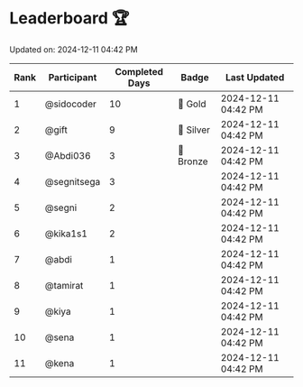 # Leaderboard 🏆

Updated on: 2024-12-11 04:42 PM

| Rank | Participant       | Completed Days | Badge      | Last Updated         |
|------|-------------------|----------------|------------|----------------------|
| 1    | @sidocoder        | 10             | 🏅 Gold     | 2024-12-11 04:42 PM |
| 2    | @gift             | 9              | 🥈 Silver   | 2024-12-11 04:42 PM |
| 3    | @Abdi036          | 3              | 🥉 Bronze   | 2024-12-11 04:42 PM |
| 4    | @segnitsega       | 3              |            | 2024-12-11 04:42 PM |
| 5    | @segni            | 2              |            | 2024-12-11 04:42 PM |
| 6    | @kika1s1          | 2              |            | 2024-12-11 04:42 PM |
| 7    | @abdi             | 1              |            | 2024-12-11 04:42 PM |
| 8    | @tamirat          | 1              |            | 2024-12-11 04:42 PM |
| 9    | @kiya             | 1              |            | 2024-12-11 04:42 PM |
| 10   | @sena             | 1              |            | 2024-12-11 04:42 PM |
| 11   | @kena             | 1              |            | 2024-12-11 04:42 PM |
